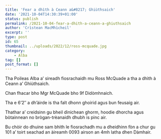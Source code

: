 ```yaml
---
title: 'Fear a dhìth à Ceann a&#8217; Ghiùthsaich'
date: '2021-10-04T14:30:39+01:00'
status: publish
permalink: /2021-10-04-fear-a-dhith-a-ceann-a-ghiuthsaich
author: 'Crìstean MacMhìcheil'
excerpt: ''
type: post
id: 65
thumbnail: ../uploads/2022/12/ross-mcquade.jpg
category:
    - Alba
tag: []
post_format: []
---
```

Tha Poileas Alba a’ sireadh fiosrachaidh mu Ross McQuade a tha a dhìth à Ceann a’ Ghiùthsaich.

Chan fhacar bho Mgr McQuade bho 9f Didòmhnaich.

Tha e 6’2″ a dh’àirde is tha falt dhonn ghoirid agus bun feusaig air.

Thathar a’ creidsinn gu bheil dìnichean ghorm, hoodie dhorcha agus bòtainnean no brògan-trèanaidh dhubh is pinc air.

Bu chòir do dhuine sam bhith le fiosrachadh mu a dheidhinn fòn a chur gu 101 a’ toirt seachad an àireamh 0093 airson an 4mh latha dhen Dàmhair.